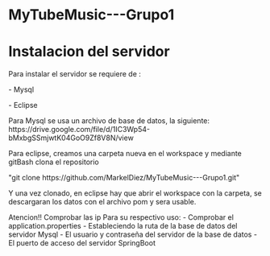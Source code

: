 # MyTubeMusic---Grupo1

<h1>Instalacion del servidor</h1>

<p>Para instalar el servidor se requiere de : 
                            <p>- Mysql </p>
                            <p>- Eclipse </p>
<p>Para Mysql se usa un archivo de base de datos, la siguiente: https://drive.google.com/file/d/1IC3Wp54-bMxbgSSmjwtK04GoO9Zf8V8N/view</p>

<p>Para eclipse, creamos una carpeta nueva en el workspace y mediante gitBash clona el repositorio </p>

<p>"git clone https://github.com/MarkelDiez/MyTubeMusic---Grupo1.git"</p>

<p>Y una vez clonado, en eclipse hay que abrir el workspace con la carpeta, se descargaran los datos con el archivo pom y sera usable. </p>

<p>Atencion!! Comprobar las ip Para su respectivo uso:
  - Comprobar el application.properties
        - Estableciendo la ruta de la base de datos del servidor Mysql
        - El usuario y contraseña del servidor de la base de datos
        - El puerto de acceso del servidor SpringBoot</p>
